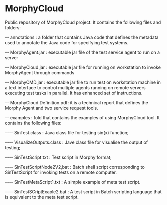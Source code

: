 # MorphyCloud

Public repository of MorphyCloud project. It contains the following files and folders:

-- annotations : a folder that contains Java code that defines the metadata used to annotate the Java code for specifying test systems. 

-- MorphyAgent.jar : executable jar file of the test service agent to run on a server

-- MorphyCloud.jar : executable jar file for running on workstation to invoke MorphyAgent through commands

-- MorphyCMD.jar : executable jar file to run test on workstation machine in a text interface to control multiple agents running on remote servers executing test tasks in parallel. It has enhanced set of instructions. 

-- MorphyCloud Definition.pdf: it is a technical report that defines the Morphy Agent and two service request tools. 

-- examples : fold that contains the examples of using MorphyCloud tool. It contains the following files: 

---- SinTest.class : Java class file for testing sin(x) function;

---- VisualizeOutputs.class : Jave class file for visualise the output of testing;

---- SinTestScript.txt : Test script in Morphy format;

---- SinTestScriptNode2V2,bat : Batch shell script corresponding to SinTestScript for invoking tests on a remote computer. 

---- SinTestMetaScript1.txt : A simple example of meta test script. 

---- SinTestSCriptExaple2.bat : A test script in Batch scripting language that is equivalent to the meta test script. 
